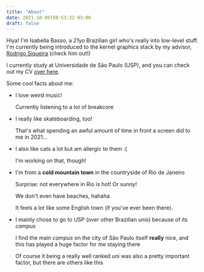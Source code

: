 ```yaml
---
title: "About"
date: 2021-10-06T08:53:32-03:00
draft: false
---
```


Hiya! I'm Isabella Basso, a 21yo Brazilian girl who's really into low-level stuff. I'm currently being introduced to the kernel graphics stack by my advisor, [Rodrigo Siqueira](https://siqueira.tech/) (check him out!)

I currently study at Universidade de São Paulo (USP), and you can check out my CV [over here](/CV.pdf).

Some cool facts about me:

* I love weird music!

    Currently listening to a lot of breakcore
* I really like skateboarding, too!

    That's what spending an awful amount of time in front a screen did to me in 2021…
* I also like cats a lot but am allergic to them :(

    I'm working on that, though!
* I'm from a **cold mountain town** in the countryside of Rio de Janeiro

    Surprise: not everywhere in Rio is hot! Or sunny!

    We don't even have beaches, hahaha

    It feels a lot like some English town (if you've ever been there).
* I mainly chose to go to USP (over other Brazilian unis) because of its _campus_

    I find the main _campus_ on the city of São Paulo itself **really** nice, and this has played a huge factor for me staying there

    Of course it being a really well ranked uni was also a pretty important factor, but there are others like this
